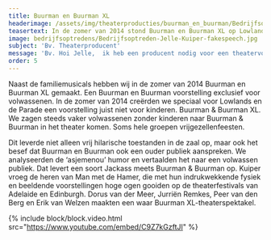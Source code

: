 ```yaml
---
title: Buurman en Buurman XL
headerimage: /assets/img/theaterproducties/buurman_en_buurman/Bedrijfsoptreden-buurmanbuurman-Jelle-Kuiper-2.jpg
teasertext: In de zomer van 2014 stond Buurman en Buurman XL op Lowlands en de Parade.
image: bedrijfsoptredens/Bedrijfsoptreden-Jelle-Kuiper-fakespeech.jpg
subject: 'Bv. Theaterproducent'
message: 'Bv. Hoi Jelle,  ik heb een producent nodig voor een theatervoorstelling die ik op aan het zetten ben. Wil je een keertje koffie drinken? Groetjes, Charlotte'
order: 5
---
```


Naast de familiemusicals hebben wij in de zomer van 2014 Buurman en Buurman XL gemaakt. ​Een Buurman en Buurman voorstelling exclusief voor volwassenen. In de zomer van 2014 creërden we speciaal voor Lowlands en de Parade een voorstelling juist niet voor kinderen. Buurman & Buurman XL. We zagen steeds vaker volwassenen zonder kinderen naar Buurman & Buurman in het theater komen. Soms hele groepen vrijgezellenfeesten.

Dit leverde niet alleen vrij hilarische toestanden in de zaal op, maar ook het besef dat Buurman en Buurman ook een ouder publiek aanspreken. We analyseerden de ‘asjemenou’ humor en vertaalden het naar een volwassen publiek. Dat levert een soort Jackass meets Buurman & Buurman op. Kuiper vroeg de heren van Man met de Hamer, die met hun indrukwekkende fysiek en beeldende voorstellingen  hoge ogen gooiden op de theaterfestivals van Adelaide en Edinburgh. Dorus van der Meer, Jurriën Remkes, Peer van den Berg en Erik van Welzen maakten een waar Buurman XL-theaterspektakel.

{% include block/block.video.html src="https://www.youtube.com/embed/C9Z7kGzftJI" %}